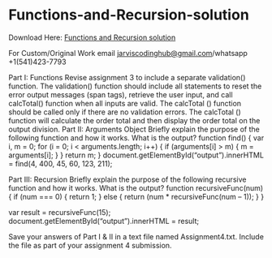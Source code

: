 # Functions-and-Recursion-solution

Download Here: [Functions and Recursion solution](https://jarviscodinghub.com/assignment/functions-and-recursion-solution/)

For Custom/Original Work email jarviscodinghub@gmail.com/whatsapp +1(541)423-7793

Part I: Functions
Revise assignment 3 to include a separate validation() function. The validation() function should include all statements to reset the error output messages (span tags), retrieve the user input, and call calcTotal() function when all inputs are valid. The calcTotal () function should be called only if there are no validation errors. The calcTotal () function will calculate the order total and then display the order total on the output division.
Part II: Arguments Object
Briefly explain the purpose of the following function and how it works. What is the output?
function find() {
var i, m = 0;
for (i = 0; i < arguments.length; i++) { if (arguments[i] > m) {
m = arguments[i];
}
}
return m;
}
document.getElementById(“output”).innerHTML = find(4, 400, 45, 60, 123, 211);

Part III: Recursion
Briefly explain the purpose of the following recursive function and how it works. What is the output?
function recursiveFunc(num)
{
if (num === 0) {
return 1;
}
else {
return (num * recursiveFunc(num – 1));
}
}

var result = recursiveFunc(15);
document.getElementById(“output”).innerHTML = result;

Save your answers of Part I & II in a text file named Assignment4.txt. Include the file as part of your assignment 4 submission.
